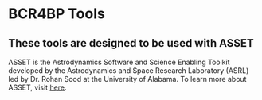 # BCR4BP Tools

## These tools are designed to be used with ASSET

ASSET is the Astrodynamics Software and Science Enabling Toolkit developed by the Astrodynamics and Space Research Laboratory (ASRL) led by Dr. Rohan Sood at the University of Alabama. To learn more about ASSET, visit [here](https://github.com/AlabamaASRL/asset_asrl).
